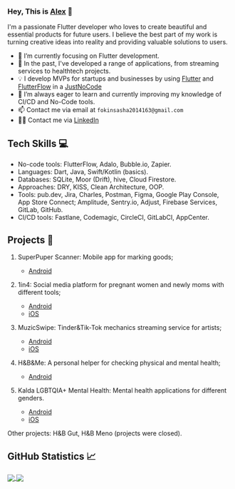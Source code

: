 ### Hey, This is [Alex](https://github.com/AlexFox63) 👋

I'm a passionate Flutter developer who loves to create beautiful and essential products for future users. I believe the best part of my work is turning creative ideas into reality and providing valuable solutions to users.

- 🎯 I’m currently focusing on Flutter development.
- 🚀 In the past, I've developed a range of applications, from streaming services to healthtech projects.
- 💡 I develop MVPs for startups and businesses by using [Flutter](https://flutter.dev/) and [FlutterFlow](https://flutterflow.io/) in a [JustNoCode](https://github.com/JustIncDev)
- 🌱 I’m always eager to learn and currently improving my knowledge of CI/CD and No-Code tools.
- 📫 Contact me via email at `fokinsasha2014163@gmail.com`
- 🖖🏻 Contact me via [LinkedIn](https://www.linkedin.com/in/alex-code/)

## Tech Skills 💻
- No-code tools: FlutterFlow, Adalo, Bubble.io, Zapier.
- Languages: Dart, Java, Swift/Kotlin (basics).
- Databases: SQLite, Moor (Drift), hive, Cloud Firestore.
- Approaches: DRY, KISS, Clean Architecture, OOP.
- Tools: pub.dev, Jira, Charles, Postman, Figma, Google Play Console, App Store Connect; Amplitude, Sentry.io, Adjust, Firebase Services, GitLab, GitHub.
- CI/CD tools: Fastlane, Codemagic, CircleCI, GitLabCI, AppCenter.

## Projects 🚀
1. SuperPuper Scanner: Mobile app for marking goods;
    - [Android](https://play.google.com/store/apps/details?id=com.superpuperscanner.android&hl=ru&gl=US)

2. 1in4: Social media platform for pregnant women and newly moms with different tools;
    - [Android](https://play.google.com/store/apps/details?id=com.oneinfour.fertility)
    - [iOS](https://apps.apple.com/us/app/id1492226091)

3. MuzicSwipe: Tinder&Tik-Tok mechanics streaming service for artists;
    - [Android](https://play.google.com/store/apps/details?id=com.muzicswipe.android&hl=en_US&gl=US)
    - [iOS](https://apps.apple.com/us/app/muzicswipe-discover-new-music/id1563012935)

4. H&B&Me: A personal helper for checking physical and mental health;
    - [Android](https://play.google.com/store/apps/details?id=com.beyond100.mobile.android)

5. Kalda LGBTQIA+ Mental Health: Mental health applications for different genders.
    - [Android](https://play.google.com/store/apps/details?id=com.flutterflow.kalda&hl=en_US&gl=US)
    - [iOS](https://apps.apple.com/gb/app/kalda-lgbt/id1616677264)

Other projects: H&B Gut, H&B Meno (projects were closed).

## GitHub Statistics 📈
<a href="https://github.com/AlexFox63">
  <img align="center" src="https://github-readme-stats.anuraghazra1.vercel.app/api/top-langs/?username=AlexFox63&theme=light&hide_langs_below=0&title_color=000" />
</a>

<a href="https://github.com/AlexFox63">
  <img align="center" src="https://github-readme-stats.anuraghazra1.vercel.app/api?username=AlexFox63&show_icons=true&theme=light&line_height=40&title_color=7221ff&count_private=true" />
</a>
